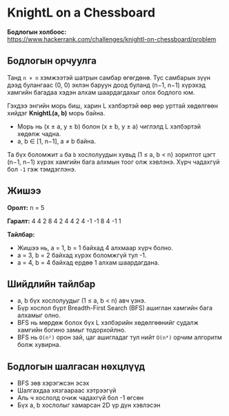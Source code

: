 # KnightL on a Chessboard

**Бодлогын холбоос:**  
https://www.hackerrank.com/challenges/knightl-on-chessboard/problem

## Бодлогын орчуулга

Танд `n × n` хэмжээтэй шатрын самбар өгөгдөнө. Тус самбарын зүүн дээд булангаас (0, 0) эхлэн баруун доод буланд (n−1, n−1) хүрэхэд хамгийн багадаа хэдэн алхам шаардагдахыг олох бодлого юм.

Гэхдээ энгийн морь биш, харин L хэлбэртэй өөр өөр урттай хөдөлгөөн хийдэг **KnightL(a, b)** морь байна.

- Морь нь (x ± a, y ± b) болон (x ± b, y ± a) чиглэлд L хэлбэртэй хөдөлж чадна.
- a, b ∈ [1, n−1], a ≠ b байна.

Та бүх боломжит `a` ба `b` хослолуудын хувьд (1 ≤ a, b < n) зорилтот цэгт (n−1, n−1) хүрэх хамгийн бага алхмын тоог олж хэвлэнэ. Хүрч чадахгүй бол `-1` гэж тэмдэглэнэ.

## Жишээ

**Оролт:**
n = 5

**Гаралт:**
4 4 2 8
4 2 4 4
2 4 -1 -1
8 4 -1 1

**Тайлбар:**
- Жишээ нь, a = 1, b = 1 байхад 4 алхмаар хүрч болно.
- a = 3, b = 2 байхад хүрэх боломжгүй тул -1.
- a = 4, b = 4 байхад ердөө 1 алхам шаардагдана.

## Шийдлийн тайлбар

- a, b бүх хослолуудыг (1 ≤ a, b < n) авч үзнэ.
- Бүр хослол бүрт Breadth-First Search (BFS) ашиглан хамгийн бага алхамыг олно.
- BFS нь мөрдөж болох бүх L хэлбэрийн хөдөлгөөнийг судалж хамгийн богино замыг тодорхойлно.
- BFS нь `O(n²)` орон зай, цаг ашигладаг тул нийт `O(n⁴)` орчим алгоритм болж хувирна.

## Бодлогын шалгасан нөхцлүүд

- BFS зөв хэрэгжсэн эсэх
- Шалгахдаа хязгаараас хэтрээгүй
- Аль ч хослолд очиж чадахгүй бол -1 өгсөн
- Бүх a, b хослолыг хамарсан 2D үр дүн хэвлэсэн